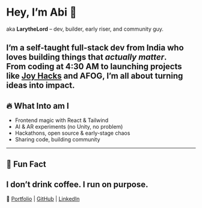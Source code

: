 # Hey, I’m Abi 👋  
aka **LarytheLord** – dev, builder, early riser, and community guy.

I’m a self-taught full-stack dev from India who loves building things that *actually matter*.  
From coding at 4:30 AM to launching projects like [**Joy Hacks**](https://github.com/LarytheLord/joy-hacks) and **AFOG**, I’m all about turning ideas into impact.
---
## 🔥 What Into am I  
- Frontend magic with React & Tailwind  
- AI & AR experiments (no Unity, no problem)  
- Hackathons, open source & early-stage chaos  
- Sharing code, building community  
---
## 🧊 Fun Fact  
I don’t drink coffee. I run on purpose.
---
📍 [Portfolio](https://abidkhan.vercel.app) | [GitHub](https://github.com/LarytheLord) | [LinkedIn](https://linkedin.com/in/abikhn)
